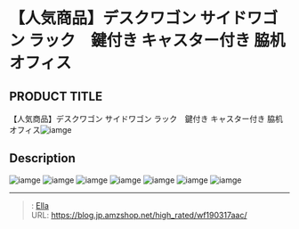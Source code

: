 # 【人気商品】デスクワゴン サイドワゴン ラック　鍵付き キャスター付き 脇机 オフィス


## PRODUCT TITLE 

【人気商品】デスクワゴン サイドワゴン ラック　鍵付き キャスター付き 脇机 オフィス![iamge](https://b2bfiles1.gigab2b.cn/image/wkseller/301/wf037833/20200324_93ed1e7424ce546458bbb68768490812.jpg)

## Description











![iamge](https://b2bfiles1.gigab2b.cn/image/wkseller/301/wf037833/20200324_04a458bffecfa484873bd4b0d6a7dcd1.jpg)
![iamge](https://b2bfiles1.gigab2b.cn/image/wkseller/301/wf037833/20200324_290bec0c79881f6fd43be4d51c0717bc.jpg)
![iamge](https://b2bfiles1.gigab2b.cn/image/wkseller/301/wf037833/20200324_38592ba9beb4cade14ecc752ed010b64.jpg)
![iamge](https://b2bfiles1.gigab2b.cn/image/wkseller/301/wf037833/20200324_d92d87149ad88be169d734c2296b976b.jpg)
![iamge](https://b2bfiles1.gigab2b.cn/image/wkseller/301/wf037833/20200324_82d24c97930b33dc2a5ad2aa040197b7.jpg)
![iamge](https://b2bfiles1.gigab2b.cn/image/wkseller/301/wf037833/20200324_0c004b0b22d97a9844a93dbaedaf86e9.jpg)
![iamge](https://b2bfiles1.gigab2b.cn/image/wkseller/301/wf037833/20200324_b3d2910ff34879b5d174780a97053c15.jpg)


---

> : [Ella](https://blog.jp.amzshop.net/)  
> URL: https://blog.jp.amzshop.net/high_rated/wf190317aac/  

